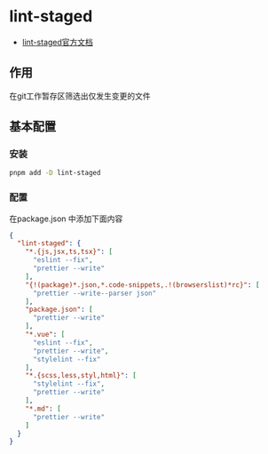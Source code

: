 
# lint-staged

- [lint-staged官方文档](https://www.npmjs.com/package/lint-staged)

## 作用

在git工作暂存区筛选出仅发生变更的文件

## 基本配置

### 安装

```sh
pnpm add -D lint-staged
```

### 配置

在package.json 中添加下面内容

```json
{
  "lint-staged": {
    "*.{js,jsx,ts,tsx}": [
      "eslint --fix",
      "prettier --write"
    ],
    "{!(package)*.json,*.code-snippets,.!(browserslist)*rc}": [
      "prettier --write--parser json"
    ],
    "package.json": [
      "prettier --write"
    ],
    "*.vue": [
      "eslint --fix",
      "prettier --write",
      "stylelint --fix"
    ],
    "*.{scss,less,styl,html}": [
      "stylelint --fix",
      "prettier --write"
    ],
    "*.md": [
      "prettier --write"
    ]
  }
}
```
